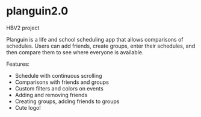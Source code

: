 # planguin2.0
HBV2 project

Planguin is a life and school scheduling app that allows comparisons of schedules.
Users can add friends, create groups, enter their schedules, and then compare them to see where
everyone is available.

Features:
- Schedule with continuous scrolling
- Comparisons with friends and groups
- Custom filters and colors on events
- Adding and removing friends
- Creating groups, adding friends to groups
- Cute logo!